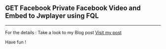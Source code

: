 ## GET Facebook Private Facebook Video and Embed to Jwplayer using FQL 
----
For the details : Take a look to my Blog post [Visit my post](https://httzip.com/post/lay-video-private-facebook-nhieu-chat-luong-va-tich-hop-vao-jwplayer)

Have fun !
